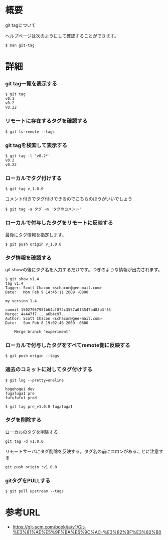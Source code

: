 # 概要
git tagについて

ヘルプページは次のようにして確認することができます。
```
$ man git-tag
```

# 詳細

### git tag一覧を表示する
```
$ git tag
v0.1
v0.2
v0.22
```

### リモートに存在するタグを確認する
```
$ git ls-remote --tags
```

### git tagを検索して表示する
```
$ git tag -l 'v0.2*'
v0.2
v0.22
```

### ローカルでタグ付けする
```
$ git tag v_1.0.0
```

コメント付きでタグ付けできるのでこちらのほうがいいでしょう
```
$ git tag -a タグ -m 'タグのコメント'
```

### ローカルで付与したタグをリモートに反映する
最後にタグ情報を指定します。
```
$ git push origin v_1.0.0
```

### タグ情報を確認する
git showの後にタグ名を入力するだけです。つぎのような情報が出力されます。
```
$ git show v1.4
tag v1.4
Tagger: Scott Chacon <schacon@gee-mail.com>
Date:   Mon Feb 9 14:45:11 2009 -0800

my version 1.4

commit 15027957951b64cf874c3557a0f3547bd83b3ff6
Merge: 4a447f7... a6b4c97...
Author: Scott Chacon <schacon@gee-mail.com>
Date:   Sun Feb 8 19:02:46 2009 -0800

    Merge branch 'experiment'
```

### ローカルで付与したタグをすべてremote側に反映する
```
$ git push origin --tags
```

### 過去のコミットに対してタグ付けする
```
$ git log --pretty=oneline

hogehoge1 dev
fugafuga1 pre
fufufufu1 prod

$ git tag pre_v1.0.0 fugafuga1
```

### タグを削除する
ローカルのタグを削除する
```
git tag -d v1.0.0
```

リモートサーバにタグ削除を反映する。タグ名の前にコロンがあることに注意する
```
git push origin :v1.0.0
```

### gitタグをPULLする
```
$ git pull upstream --tags
```


# 参考URL
- https://git-scm.com/book/ja/v1/Git-%E3%81%AE%E5%9F%BA%E6%9C%AC-%E3%82%BF%E3%82%B0

